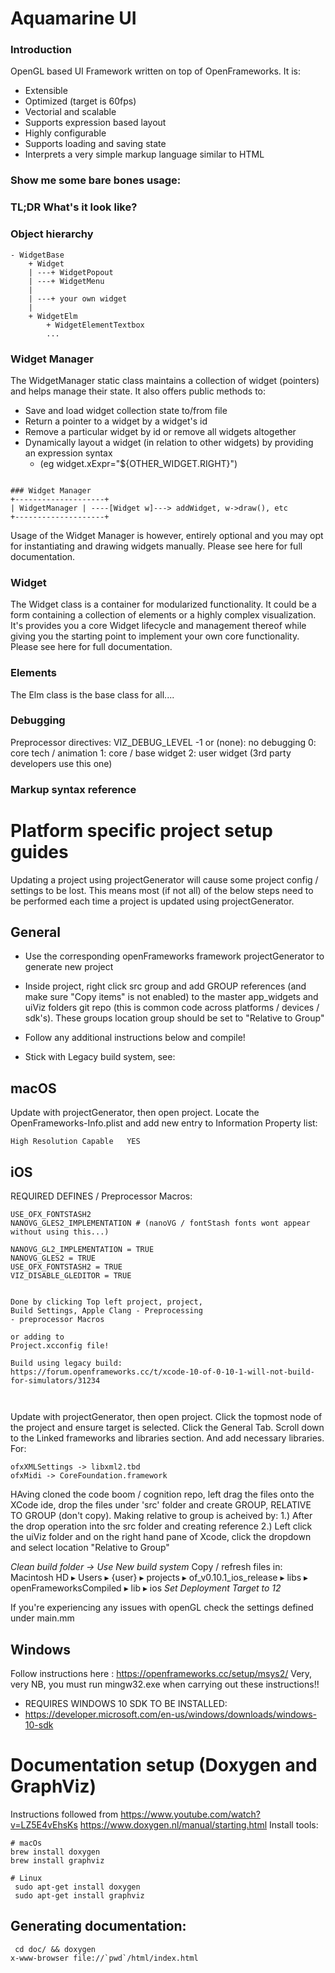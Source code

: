 # Aquamarine UI

### Introduction

OpenGL based UI Framework written on top of OpenFrameworks. It is:
- Extensible
- Optimized (target is 60fps)
- Vectorial and scalable
- Supports expression based layout
- Highly configurable
- Supports loading and saving state
- Interprets a very simple markup language similar to HTML


### Show me some bare bones usage:

### TL;DR What's it look like?

### Object hierarchy
```
- WidgetBase
    + Widget
    | ---+ WidgetPopout
    | ---+ WidgetMenu
    |
    | ---+ your own widget
    |
    + WidgetElm
        + WidgetElementTextbox
        ...
```

### Widget Manager
The WidgetManager static class maintains a collection of widget (pointers) and helps manage their state. It also offers public methods to:
- Save and load widget collection state to/from file
- Return a pointer to a widget by a widget's id
- Remove a particular widget by id or remove all widgets altogether
- Dynamically layout a widget (in relation to other widgets) by providing an expression syntax
  - (eg widget.xExpr="${OTHER_WIDGET.RIGHT}")
```

### Widget Manager
+--------------------+
| WidgetManager | ----[Widget w]---> addWidget, w->draw(), etc
+--------------------+
```
Usage of the Widget Manager is however, entirely optional and you may opt for instantiating and drawing widgets manually.  Please see here for full documentation.



### Widget
The Widget class is a container for modularized functionality. It could be a form containing a collection of elements or a highly complex visualization. It's provides you a core Widget lifecycle and management thereof while giving you the starting point to implement your own core functionality. Please see here for full documentation.


### Elements
The Elm class is the base class for all....


### Debugging
Preprocessor directives:  VIZ_DEBUG_LEVEL
-1 or (none): no debugging
0: core tech / animation
1: core / base widget
2: user widget (3rd party developers use this one)

### Markup syntax reference

# Platform specific project setup guides

Updating a project using projectGenerator will cause some project config / settings to be lost. This means most (if not all) of the below steps need to be performed each time a project is updated using projectGenerator.

## General
- Use the corresponding openFrameworks framework projectGenerator to generate new project
- Inside project, right click src group and add GROUP references (and make sure "Copy items" is not enabled) to the master app_widgets and uiViz folders git repo (this is common code across platforms / devices / sdk's). These groups location group should be set to "Relative to Group"
- Follow any additional instructions below and compile!

- Stick with Legacy build system, see:

## macOS
Update with projectGenerator, then open project.
Locate the OpenFrameworks-Info.plist and add new entry to Information Property list:
```
High Resolution Capable   YES
```

## iOS

REQUIRED DEFINES / Preprocessor Macros:
```
USE_OFX_FONTSTASH2
NANOVG_GLES2_IMPLEMENTATION # (nanoVG / fontStash fonts wont appear without using this...)

NANOVG_GL2_IMPLEMENTATION = TRUE
NANOVG_GLES2 = TRUE
USE_OFX_FONTSTASH2 = TRUE
VIZ_DISABLE_GLEDITOR = TRUE


Done by clicking Top left project, project,
Build Settings, Apple Clang - Preprocessing
- preprocessor Macros

or adding to
Project.xcconfig file!

Build using legacy build:
https://forum.openframeworks.cc/t/xcode-10-of-0-10-1-will-not-build-for-simulators/31234



```

Update with projectGenerator, then open project.
Click the topmost node of the project and ensure target is selected. Click the General Tab. Scroll down to the Linked frameworks and libraries section. And add necessary libraries. For:
```
ofxXMLSettings -> libxml2.tbd
ofxMidi -> CoreFoundation.framework
```

HAving cloned the code boom / cognition repo, left drag the files onto the XCode ide, drop the files under 'src' folder and create GROUP, RELATIVE TO GROUP (don't copy). Making relative to group is acheived by:
1.) After the drop operation into the src folder and creating reference
2.) Left click the uiViz folder and on the right hand pane of Xcode, click the dropdown and select location "Relative to Group"

*Clean build folder -> Use New build system*
Copy / refresh files in:
Macintosh HD⁩ ▸ ⁨Users⁩ ▸ {user} ▸ ⁨projects⁩ ▸ ⁨of_v0.10.1_ios_release⁩ ▸ ⁨libs⁩ ▸ ⁨openFrameworksCompiled⁩ ▸ ⁨lib⁩ ▸ ⁨ios⁩
*Set Deployment Target to 12*

If you're experiencing any issues with openGL check the settings defined under main.mm

## Windows
Follow instructions here : https://openframeworks.cc/setup/msys2/
Very, very NB, you must run mingw32.exe when carrying out these instructions!!

* REQUIRES WINDOWS 10 SDK TO BE INSTALLED:
* https://developer.microsoft.com/en-us/windows/downloads/windows-10-sdk


# Documentation setup (Doxygen and GraphViz)
Instructions followed from https://www.youtube.com/watch?v=LZ5E4vEhsKs
https://www.doxygen.nl/manual/starting.html
Install tools:
```
# macOs
brew install doxygen
brew install graphviz

# Linux
 sudo apt-get install doxygen
 sudo apt-get install graphviz
 ```
 ## Generating documentation:
``` 
 cd doc/ && doxygen
x-www-browser file://`pwd`/html/index.html
```